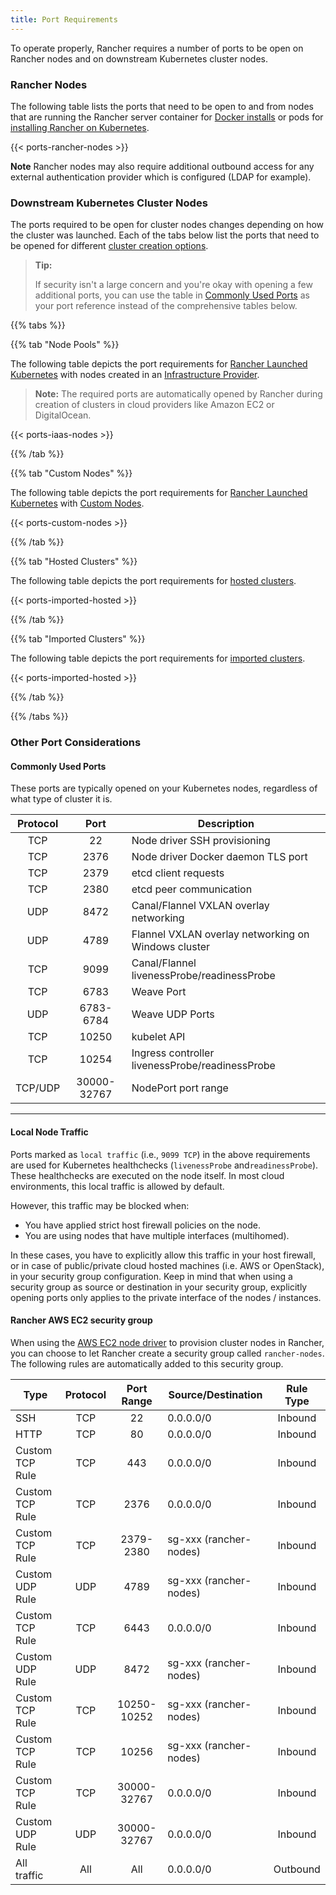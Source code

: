 ```yaml
---
title: Port Requirements
---
```


To operate properly, Rancher requires a number of ports to be open on Rancher nodes and on downstream Kubernetes cluster nodes.

### Rancher Nodes

The following table lists the ports that need to be open to and from nodes that are running the Rancher server container for [Docker installs](/docs/installation/single-node-install/) or pods for [installing Rancher on Kubernetes](/docs/installation/k8s-install/).

{{< ports-rancher-nodes >}}

**Note** Rancher nodes may also require additional outbound access for any external authentication provider which is configured (LDAP for example).

### Downstream Kubernetes Cluster Nodes

The ports required to be open for cluster nodes changes depending on how the cluster was launched. Each of the tabs below list the ports that need to be opened for different [cluster creation options](/docs/cluster-provisioning/#cluster-creation-options).

> **Tip:**
>
> If security isn't a large concern and you're okay with opening a few additional ports, you can use the table in [Commonly Used Ports](#commonly-used-ports) as your port reference instead of the comprehensive tables below.

{{% tabs %}}

{{% tab "Node Pools" %}}

The following table depicts the port requirements for [Rancher Launched Kubernetes](/docs/cluster-provisioning/rke-clusters/) with nodes created in an [Infrastructure Provider](/docs/cluster-provisioning/rke-clusters/node-pools/).

> **Note:**
> The required ports are automatically opened by Rancher during creation of clusters in cloud providers like Amazon EC2 or DigitalOcean.

{{< ports-iaas-nodes >}}

{{% /tab %}}

{{% tab "Custom Nodes" %}}

The following table depicts the port requirements for [Rancher Launched Kubernetes](/docs/cluster-provisioning/rke-clusters/) with [Custom Nodes](/docs/cluster-provisioning/rke-clusters/custom-nodes/).

{{< ports-custom-nodes >}}

{{% /tab %}}

{{% tab "Hosted Clusters" %}}

The following table depicts the port requirements for [hosted clusters](/docs/cluster-provisioning/hosted-kubernetes-clusters).

{{< ports-imported-hosted >}}

{{% /tab %}}

{{% tab "Imported Clusters" %}}

The following table depicts the port requirements for [imported clusters](/docs/cluster-provisioning/imported-clusters/).

{{< ports-imported-hosted >}}

{{% /tab %}}

{{% /tabs %}}

### Other Port Considerations

#### Commonly Used Ports

These ports are typically opened on your Kubernetes nodes, regardless of what type of cluster it is.

| Protocol |    Port     | Description                                         |
| :------: | :---------: | --------------------------------------------------- |
|   TCP    |     22      | Node driver SSH provisioning                        |
|   TCP    |    2376     | Node driver Docker daemon TLS port                  |
|   TCP    |    2379     | etcd client requests                                |
|   TCP    |    2380     | etcd peer communication                             |
|   UDP    |    8472     | Canal/Flannel VXLAN overlay networking              |
|   UDP    |    4789     | Flannel VXLAN overlay networking on Windows cluster |
|   TCP    |    9099     | Canal/Flannel livenessProbe/readinessProbe          |
|   TCP    |    6783     | Weave Port                                          |
|   UDP    |  6783-6784  | Weave UDP Ports                                     |
|   TCP    |    10250    | kubelet API                                         |
|   TCP    |    10254    | Ingress controller livenessProbe/readinessProbe     |
| TCP/UDP  | 30000-32767 | NodePort port range                                 |

---

#### Local Node Traffic

Ports marked as `local traffic` (i.e., `9099 TCP`) in the above requirements are used for Kubernetes healthchecks (`livenessProbe` and`readinessProbe`).
These healthchecks are executed on the node itself. In most cloud environments, this local traffic is allowed by default.

However, this traffic may be blocked when:

- You have applied strict host firewall policies on the node.
- You are using nodes that have multiple interfaces (multihomed).

In these cases, you have to explicitly allow this traffic in your host firewall, or in case of public/private cloud hosted machines (i.e. AWS or OpenStack), in your security group configuration. Keep in mind that when using a security group as source or destination in your security group, explicitly opening ports only applies to the private interface of the nodes / instances.

#### Rancher AWS EC2 security group

When using the [AWS EC2 node driver](/docs/cluster-provisioning/rke-clusters/node-pools/ec2/) to provision cluster nodes in Rancher, you can choose to let Rancher create a security group called `rancher-nodes`. The following rules are automatically added to this security group.

| Type            | Protocol | Port Range  | Source/Destination     | Rule Type |
| --------------- | :------: | :---------: | ---------------------- | :-------: |
| SSH             |   TCP    |     22      | 0.0.0.0/0              |  Inbound  |
| HTTP            |   TCP    |     80      | 0.0.0.0/0              |  Inbound  |
| Custom TCP Rule |   TCP    |     443     | 0.0.0.0/0              |  Inbound  |
| Custom TCP Rule |   TCP    |    2376     | 0.0.0.0/0              |  Inbound  |
| Custom TCP Rule |   TCP    |  2379-2380  | sg-xxx (rancher-nodes) |  Inbound  |
| Custom UDP Rule |   UDP    |    4789     | sg-xxx (rancher-nodes) |  Inbound  |
| Custom TCP Rule |   TCP    |    6443     | 0.0.0.0/0              |  Inbound  |
| Custom UDP Rule |   UDP    |    8472     | sg-xxx (rancher-nodes) |  Inbound  |
| Custom TCP Rule |   TCP    | 10250-10252 | sg-xxx (rancher-nodes) |  Inbound  |
| Custom TCP Rule |   TCP    |    10256    | sg-xxx (rancher-nodes) |  Inbound  |
| Custom TCP Rule |   TCP    | 30000-32767 | 0.0.0.0/0              |  Inbound  |
| Custom UDP Rule |   UDP    | 30000-32767 | 0.0.0.0/0              |  Inbound  |
| All traffic     |   All    |     All     | 0.0.0.0/0              | Outbound  |
